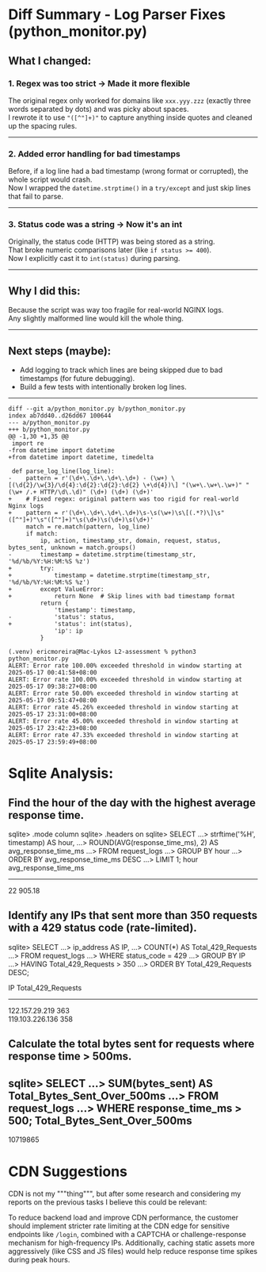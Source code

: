 # Diff Summary - Log Parser Fixes (python_monitor.py)

## What I changed:

### 1. Regex was too strict → Made it more flexible

The original regex only worked for domains like `xxx.yyy.zzz` (exactly three words separated by dots) and was picky about spaces.  
I rewrote it to use `"([^"]+)"` to capture anything inside quotes and cleaned up the spacing rules.

---

### 2. Added error handling for bad timestamps

Before, if a log line had a bad timestamp (wrong format or corrupted), the whole script would crash.  
Now I wrapped the `datetime.strptime()` in a `try/except` and just skip lines that fail to parse.

---

### 3. Status code was a string → Now it's an int

Originally, the status code (HTTP) was being stored as a string.  
That broke numeric comparisons later (like `if status >= 400`).  
Now I explicitly cast it to `int(status)` during parsing.

---

## Why I did this:

Because the script was way too fragile for real-world NGINX logs.  
Any slightly malformed line would kill the whole thing.

---

## Next steps (maybe):

- Add logging to track which lines are being skipped due to bad timestamps (for future debugging).
- Build a few tests with intentionally broken log lines.

---

```
diff --git a/python_monitor.py b/python_monitor.py
index ab7dd40..d26dd67 100644
--- a/python_monitor.py
+++ b/python_monitor.py
@@ -1,30 +1,35 @@
 import re
-from datetime import datetime
+from datetime import datetime, timedelta
 
 def parse_log_line(log_line):
-    pattern = r'(\d+\.\d+\.\d+\.\d+) - (\w+) \[(\d{2}/\w{3}/\d{4}:\d{2}:\d{2}:\d{2} \+\d{4})\] "(\w+\.\w+\.\w+)" "(\w+ /.+ HTTP/\d\.\d)" (\d+) (\d+) (\d+)'
+    # Fixed regex: original pattern was too rigid for real-world Nginx logs
+    pattern = r'(\d+\.\d+\.\d+\.\d+)\s-\s(\w+)\s\[(.*?)\]\s"([^"]+)"\s"([^"]+)"\s(\d+)\s(\d+)\s(\d+)'
     match = re.match(pattern, log_line)
     if match:
         ip, action, timestamp_str, domain, request, status, bytes_sent, unknown = match.groups()
-        timestamp = datetime.strptime(timestamp_str, '%d/%b/%Y:%H:%M:%S %z')
+        try:
+            timestamp = datetime.strptime(timestamp_str, '%d/%b/%Y:%H:%M:%S %z')
+        except ValueError:
+            return None  # Skip lines with bad timestamp format
         return {
             'timestamp': timestamp,
-            'status': status,
+            'status': int(status),
             'ip': ip
         }
```

```
(.venv) ericmoreira@Mac-Lykos L2-assessment % python3 python_monitor.py 
ALERT: Error rate 100.00% exceeded threshold in window starting at 2025-05-17 00:41:58+08:00
ALERT: Error rate 100.00% exceeded threshold in window starting at 2025-05-17 09:38:27+08:00
ALERT: Error rate 50.00% exceeded threshold in window starting at 2025-05-17 09:51:47+08:00
ALERT: Error rate 45.26% exceeded threshold in window starting at 2025-05-17 23:31:00+08:00
ALERT: Error rate 45.00% exceeded threshold in window starting at 2025-05-17 23:42:23+08:00
ALERT: Error rate 47.33% exceeded threshold in window starting at 2025-05-17 23:59:49+08:00
```

# Sqlite Analysis:

## Find the hour of the day with the highest average response time.

sqlite> .mode column
sqlite> .headers on
sqlite> SELECT 
   ...>     strftime('%H', timestamp) AS hour,
   ...>     ROUND(AVG(response_time_ms), 2) AS avg_response_time_ms
   ...> FROM request_logs
   ...> GROUP BY hour
   ...> ORDER BY avg_response_time_ms DESC
   ...> LIMIT 1;
hour  avg_response_time_ms
----  --------------------
22    905.18

## Identify any IPs that sent more than 350 requests with a 429 status code (rate-limited).

sqlite> SELECT 
   ...>     ip_address AS IP,
   ...>     COUNT(*) AS Total_429_Requests
   ...> FROM request_logs
   ...> WHERE status_code = 429
   ...> GROUP BY IP
   ...> HAVING Total_429_Requests > 350
   ...> ORDER BY Total_429_Requests DESC;

IP               Total_429_Requests
---------------  ------------------
122.157.29.219   363               
119.103.226.136  358


## Calculate the total bytes sent for requests where response time > 500ms.


sqlite> SELECT 
   ...>     SUM(bytes_sent) AS Total_Bytes_Sent_Over_500ms
   ...> FROM request_logs
   ...> WHERE response_time_ms > 500;
Total_Bytes_Sent_Over_500ms
---------------------------
10719865


# CDN Suggestions

CDN is not my """thing""", but after some research and considering my reports on the previous tasks I believe this could be relevant:

To reduce backend load and improve CDN performance, the customer should implement stricter rate limiting at the CDN edge for sensitive endpoints like `/login`, combined with a CAPTCHA or challenge-response mechanism for high-frequency IPs. Additionally, caching static assets more aggressively (like CSS and JS files) would help reduce response time spikes during peak hours.

